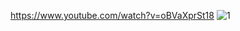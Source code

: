 https://www.youtube.com/watch?v=oBVaXprSt18
![1](https://github.com/user-attachments/assets/e7e8ff9f-6f89-424c-b410-72de5ccb633a)
